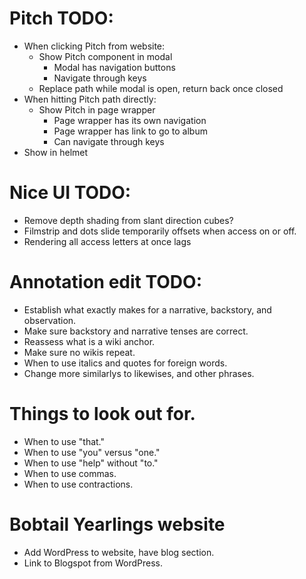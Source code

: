 # Pitch TODO:
* When clicking Pitch from website:
    * Show Pitch component in modal
        * Modal has navigation buttons
        * Navigate through keys
    * Replace path while modal is open, return back once closed
* When hitting Pitch path directly:
    * Show Pitch in page wrapper
        * Page wrapper has its own navigation
        * Page wrapper has link to go to album
        * Can navigate through keys
* Show in helmet

# Nice UI TODO:
* Remove depth shading from slant direction cubes?
* Filmstrip and dots slide temporarily offsets when access on or off.
* Rendering all access letters at once lags

# Annotation edit TODO:
* Establish what exactly makes for a narrative, backstory, and observation.
* Make sure backstory and narrative tenses are correct.
* Reassess what is a wiki anchor.
* Make sure no wikis repeat.
* When to use italics and quotes for foreign words.
* Change more similarlys to likewises, and other phrases.

# Things to look out for.
* When to use "that."
* When to use "you" versus "one."
* When to use "help" without "to."
* When to use commas.
* When to use contractions.

# Bobtail Yearlings website
* Add WordPress to website, have blog section.
* Link to Blogspot from WordPress.
